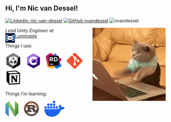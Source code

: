 <h2> Hi, I'm Nic van Dessel! </h2>

[![Linkedin: nic-van-dessel](https://img.shields.io/badge/-nicvandessel-blue?style=flat-square&logo=Linkedin&logoColor=white&link=https://www.linkedin.com/in/nic-van-dessel/)](https://www.linkedin.com/in/nic-van-dessel/)
[![GitHub nvandessel](https://img.shields.io/github/followers/nvandessel?label=follow&style=social)](https://github.com/nvandessel)
<img src="https://komarev.com/ghpvc/?username=nvandessel" alt="nvandessel"/>


<img align='right' src="./images/typingcat.gif" width="230">
<p><em>Lead Unity Engineer at <br>
<a href="https://luminopia.com/"><img src="./images/luminopia.png" alt="luminopia" height="30" align="left"/> Luminopia</a>
</em></p>

Things I use:
<p align="left">
<img src="./images/unity_logo_new.png" alt="unity" height="50"/>&nbsp;&nbsp;&nbsp;
<img src="./images/csharp.png" alt="csharp" height="50"/>&nbsp;&nbsp;&nbsp;
<img src="./images/rider.png" alt="rider" height="50"/>&nbsp;&nbsp;&nbsp;
<img src="./images/git.png" alt="git" height="50"/>&nbsp;&nbsp;&nbsp;
<img src="./images/notion.png" alt="notion" height="50"/>&nbsp;&nbsp;&nbsp;
</p>

Things I'm learning:
<p align="left">
<img src="./images/nvim.png" alt="nvim" height="50"/>&nbsp;&nbsp;&nbsp;
<img src="./images/rust.png" alt="rust" height="50"/>&nbsp;&nbsp;&nbsp;
<img src="./images/docker.png" alt="docker" height="50"/>&nbsp;&nbsp;&nbsp;
</p>
